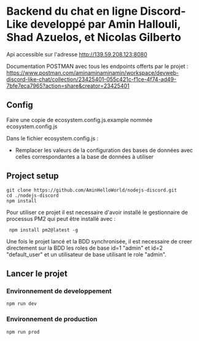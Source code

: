 # Backend du chat en ligne Discord-Like developpé par Amin Hallouli, Shad Azuelos, et Nicolas Gilberto
Api accessible sur l'adresse http://139.59.208.123:8080 

Documentation POSTMAN avec tous les endpoints offerts par le projet :
https://www.postman.com/aminaminaminamin/workspace/devweb-discord-like-chat/collection/23425401-055c421c-f1ce-4f74-ad49-7bfe7eca7965?action=share&creator=23425401


## Config
Faire une copie de ecosystem.config.js.example nommée ecosystem.config.js

Dans le fichier ecosystem.config.js : 
 - Remplacer les valeurs de la configuration des bases de données avec celles correspondantes a la base de données à utiliser


## Project setup
```
git clone https://github.com/AminHelloWorld/nodejs-discord.git
cd ./nodejs-discord
npm install
```

Pour utiliser ce projet il est necessaire d'avoir installé le gestionnaire de processus PM2 qui peut être installé avec : 
```
 npm install pm2@latest -g
```
Une fois le projet lancé et la BDD synchronisée, il est necessaire de creer directement sur la BDD les roles de base id=1 "admin" et id=2 "default_user" et un utilisateur de base utilisant le role "admin".

## Lancer le projet
### Environnement de developpement 
```
npm run dev
```
### Environnement de production 
```
npm run prod
```

